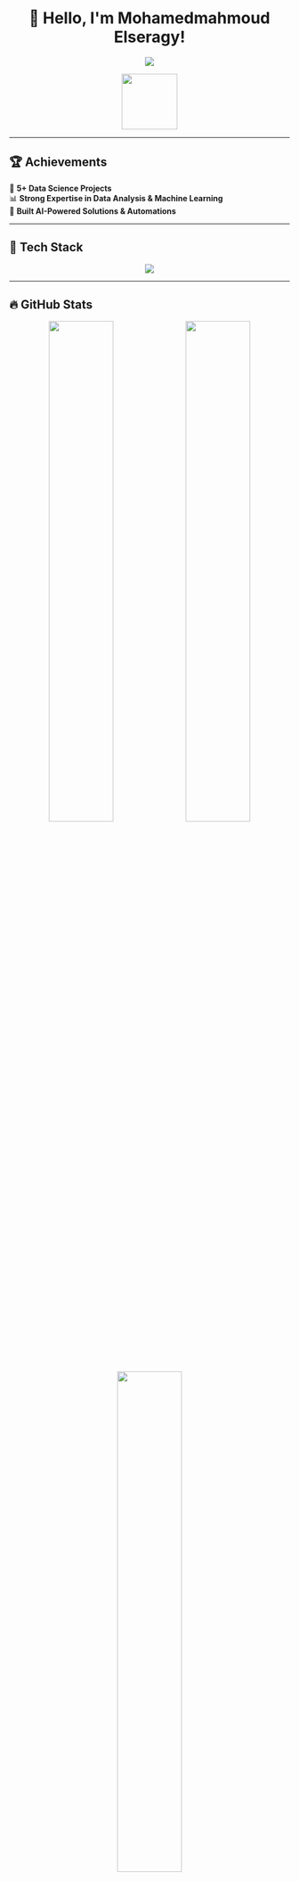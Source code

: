 <h1 align="center">👋 Hello, I'm Mohamedmahmoud Elseragy!</h1>
<p align="center">
  <img src="https://readme-typing-svg.herokuapp.com?font=Fira+Code&pause=1000&color=36BCF7&center=true&vCenter=true&width=600&lines=Data+Scientist+%7C+Machine+Learning+Engineer;Passionate+About+AI+%26+Data;Always+Learning+New+Things!">
</p>

<p align="center">
  <img src="https://media.giphy.com/media/hvRJCLFzcasrR4ia7z/giphy.gif" width="100px"/>
</p>

---

## 🏆 Achievements  
🎯 **5+ Data Science Projects**  
📊 **Strong Expertise in Data Analysis & Machine Learning**  
🚀 **Built AI-Powered Solutions & Automations**  

---

## 🚀 Tech Stack  
<p align="center">
  <img src="https://skillicons.dev/icons?i=python,tensorflow,pandas,numpy,sklearn,matplotlib,seaborn,sql,postgres,mysql,git,github,linux" />
</p>

---

## 🔥 GitHub Stats  
<p align="center">
  <img src="https://github-readme-stats.vercel.app/api?username=YOUR_GITHUB_USERNAME&show_icons=true&theme=tokyonight" width="48%"/>
  <img src="https://github-readme-streak-stats.herokuapp.com/?user=YOUR_GITHUB_USERNAME&theme=tokyonight" width="48%"/>
</p>
<p align="center">
  <img src="https://github-readme-stats.vercel.app/api/top-langs/?username=YOUR_GITHUB_USERNAME&layout=compact&theme=tokyonight" width="48%"/>
</p>

---

## 🛠 Tools & Platforms  
<p align="center">
  <img src="https://img.shields.io/badge/Jupyter-F37626?style=for-the-badge&logo=jupyter&logoColor=white"/>
  <img src="https://img.shields.io/badge/VSCode-007ACC?style=for-the-badge&logo=visual-studio-code&logoColor=white"/>
  <img src="https://img.shields.io/badge/GitHub%20Actions-2088FF?style=for-the-badge&logo=github-actions&logoColor=white"/>
</p>

---

## 📢 Latest Blog Posts  
<!-- BLOG-POST-LIST:START -->
- 🚀 **[How to Clean Data Like a Pro](#)**
- 🤖 **[Machine Learning: Best Practices](#)**
- 📊 **[Exploring Data Visualization Techniques](#)**
<!-- BLOG-POST-LIST:END -->

---

## 🏆 GitHub Trophies  
<p align="center">
  <img src="https://github-profile-trophy.vercel.app/?username=YOUR_GITHUB_USERNAME&theme=onedark&row=1&margin-w=10"/>
</p>

---

## 🌍 Let's Connect!  
<p align="center">
  <a href="https://linkedin.com/in/YOUR_LINKEDIN"><img src="https://img.shields.io/badge/LinkedIn-0A66C2?style=for-the-badge&logo=linkedin&logoColor=white"/></a>
  <a href="mailto:YOUR_EMAIL"><img src="https://img.shields.io/badge/Email-D14836?style=for-the-badge&logo=gmail&logoColor=white"/></a>
  <a href="https://github.com/YOUR_GITHUB_USERNAME"><img src="https://img.shields.io/badge/GitHub-181717?style=for-the-badge&logo=github&logoColor=white"/></a>
</p>

---

## 🔥 Fun GIFs & Memes  
<p align="center">
  <img src="https://media.giphy.com/media/QTfX9Ejfra3ZmNxh6B/giphy.gif" width="45%"/>
  <img src="https://media.giphy.com/media/LmNwrBhejkK9EFP504
